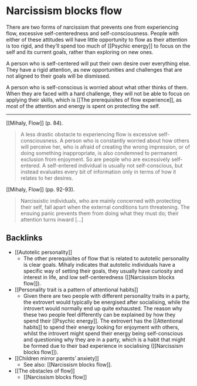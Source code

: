 # Narcissism blocks flow
There are two forms of narcissism that prevents one from experiencing flow, excessive self-centeredness and self-consciousness. People with either of these attitudes will have little opportunity to flow as their attention is too rigid, and they’ll spend too much of [[Psychic energy]] to focus on the self and its current goals, rather than exploring on new ones.

A person who is self-centered will put their own desire over everything else. They have a rigid attention, as new opportunities and challenges that are not aligned to their goals will be dismissed.

A person who is self-conscious is worried about what other thinks of them. When they are faced with a hard challenge, they will not be able to focus on applying their skills, which is [[The prerequisites of flow experience]], as most of the attention and energy is spent on protecting the self.

---
[[Mihaly, Flow]] (p. 84).
> A less drastic obstacle to experiencing flow is excessive self-consciousness. A person who is constantly worried about how others will perceive her, who is afraid of creating the wrong impression, or of doing something inappropriate, is also condemned to permanent exclusion from enjoyment. So are people who are excessively self-entered. A self-entered individual is usually not self-conscious, but instead evaluates every bit of information only in terms of how it relates to her desires.

[[Mihaly, Flow]] (pp. 92-93).
> Narcissistic individuals, who are mainly concerned with protecting their self, fall apart when the external conditions turn threatening. The ensuing panic prevents them from doing what they must do; their attention turns inward […]

## Backlinks
* [[Autotelic personality]]
	* The other prerequisites of flow that is related to autotelic personality is clear goals. Mihaly indicates that autotelic individuals have a specific way of setting their goals, they usually have curiosity and interest in life, and low self-centeredness ([[Narcissism blocks flow]]).
* [[Personality trait is a pattern of attentional habits]]
	* Given there are two people with different personality traits in a party, the extrovert would typically be energised after socialising, while the introvert would normally end up quite exhausted. The reason why these two people feel differently can be explained by how they spend their [[Psychic energy]]. The extrovert has the [[Attentional habits]] to spend their energy looking for enjoyment with others, whilst the introvert might spend their energy being self-conscious and questioning why they are in a party, which is a habit that might be formed due to their bad experience in socialising ([[Narcissism blocks flow]]).
* [[Children mirror parents’ anxiety]]
	* See also: [[Narcissism blocks flow]].
* [[The obstacles of flow]]
	* [[Narcissism blocks flow]]

<!-- #evergreen #flow -->

<!-- {BearID:69B660C6-047E-497D-B119-192484D368EB-562-00000DEB717BC691} -->
